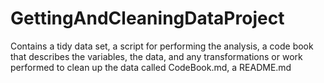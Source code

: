 GettingAndCleaningDataProject
=============================

Contains a tidy data set, a script for performing the analysis, a code book that describes the variables, the data, and any transformations or work performed to clean up the data called CodeBook.md, a README.md
